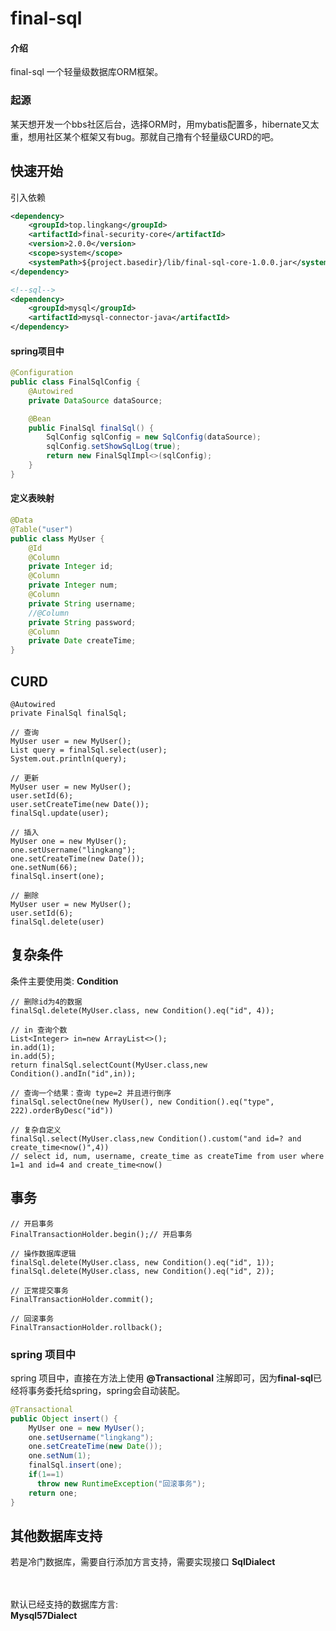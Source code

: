 # final-sql

#### 介绍

final-sql 一个轻量级数据库ORM框架。

### 起源
某天想开发一个bbs社区后台，选择ORM时，用mybatis配置多，hibernate又太重，想用社区某个框架又有bug。那就自己撸有个轻量级CURD的吧。

## 快速开始
引入依赖
```xml
<dependency>
    <groupId>top.lingkang</groupId>
    <artifactId>final-security-core</artifactId>
    <version>2.0.0</version>
    <scope>system</scope>
    <systemPath>${project.basedir}/lib/final-sql-core-1.0.0.jar</systemPath>
</dependency>

<!--sql-->
<dependency>
    <groupId>mysql</groupId>
    <artifactId>mysql-connector-java</artifactId>
</dependency>
```
#### spring项目中
```java
@Configuration
public class FinalSqlConfig {
    @Autowired
    private DataSource dataSource;

    @Bean
    public FinalSql finalSql() {
        SqlConfig sqlConfig = new SqlConfig(dataSource);
        sqlConfig.setShowSqlLog(true);
        return new FinalSqlImpl<>(sqlConfig);
    }
}
```
#### 定义表映射
```java
@Data
@Table("user")
public class MyUser {
    @Id
    @Column
    private Integer id;
    @Column
    private Integer num;
    @Column
    private String username;
    //@Column
    private String password;
    @Column
    private Date createTime;
}
```
## CURD
```shell
@Autowired
private FinalSql finalSql;

// 查询
MyUser user = new MyUser();
List query = finalSql.select(user);
System.out.println(query);
    
// 更新
MyUser user = new MyUser();
user.setId(6);
user.setCreateTime(new Date());
finalSql.update(user);

// 插入
MyUser one = new MyUser();
one.setUsername("lingkang");
one.setCreateTime(new Date());
one.setNum(66);
finalSql.insert(one);

// 删除
MyUser user = new MyUser();
user.setId(6);
finalSql.delete(user)
```

## 复杂条件
条件主要使用类: **Condition**
```shell
// 删除id为4的数据
finalSql.delete(MyUser.class, new Condition().eq("id", 4));

// in 查询个数
List<Integer> in=new ArrayList<>();
in.add(1);
in.add(5);
return finalSql.selectCount(MyUser.class,new Condition().andIn("id",in));

// 查询一个结果：查询 type=2 并且进行倒序
finalSql.selectOne(new MyUser(), new Condition().eq("type", 222).orderByDesc("id"))

// 复杂自定义
finalSql.select(MyUser.class,new Condition().custom("and id=? and create_time<now()",4))
// select id, num, username, create_time as createTime from user where 1=1 and id=4 and create_time<now()
```

## 事务
```shell
// 开启事务
FinalTransactionHolder.begin();// 开启事务

// 操作数据库逻辑
finalSql.delete(MyUser.class, new Condition().eq("id", 1));
finalSql.delete(MyUser.class, new Condition().eq("id", 2));

// 正常提交事务
FinalTransactionHolder.commit();

// 回滚事务
FinalTransactionHolder.rollback();
```
### spring 项目中
spring 项目中，直接在方法上使用 **@Transactional** 注解即可，因为**final-sql**已经将事务委托给spring，spring会自动装配。
```java
@Transactional
public Object insert() {
    MyUser one = new MyUser();
    one.setUsername("lingkang");
    one.setCreateTime(new Date());
    one.setNum(1);
    finalSql.insert(one);
    if(1==1)
      throw new RuntimeException("回滚事务");
    return one;
}
```

## 其他数据库支持
若是冷门数据库，需要自行添加方言支持，需要实现接口 **SqlDialect**


<br><br>
默认已经支持的数据库方言:<br>
**Mysql57Dialect** <br>